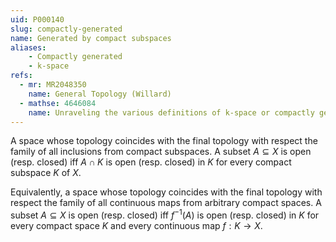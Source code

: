```yaml
---
uid: P000140
slug: compactly-generated
name: Generated by compact subspaces
aliases:
    - Compactly generated
    - k-space
refs:
  - mr: MR2048350
    name: General Topology (Willard)
  - mathse: 4646084
    name: Unraveling the various definitions of k-space or compactly generated space
---
```


A space whose topology coincides with the final topology with respect the family of all inclusions from compact subspaces.  A subset $A\subseteq X$ is open (resp. closed) iff $A\cap K$ is open (resp. closed) in $K$ for every compact subspace $K$ of $X$.

Equivalently, a space whose topology coincides with the final topology with respect the family of all continuous maps from arbitrary compact spaces.  A subset $A\subseteq X$ is open (resp. closed) iff $f^{-1}(A)$ is open (resp. closed) in $K$ for every compact space $K$ and every continuous map $f:K\to X$.
